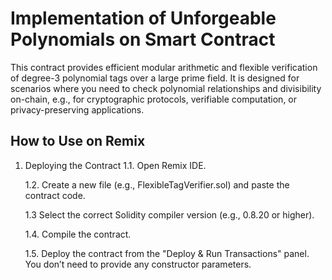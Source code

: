 # Implementation of Unforgeable Polynomials on Smart Contract


This contract provides efficient modular arithmetic and flexible verification of degree-3 polynomial tags over a large prime field. It is designed for scenarios where you need to check polynomial relationships and divisibility on-chain, e.g., for cryptographic protocols, verifiable computation, or privacy-preserving applications.


## How to Use on Remix

1. Deploying the Contract
   1.1. Open Remix IDE.
   
   1.2. Create a new file (e.g., FlexibleTagVerifier.sol) and paste the contract code.
   
   1.3 Select the correct Solidity compiler version (e.g., 0.8.20 or higher).
   
   1.4. Compile the contract.

   1.5. Deploy the contract from the "Deploy & Run Transactions" panel. You don’t need to provide any constructor parameters.



